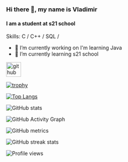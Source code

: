 ### Hi there 👋, my name is Vladimir
#### I am a student at s21 school

Skills: C / C++ / SQL /

- 🔭 I’m currently working on I'm learning Java 
- 🌱 I’m currently learning s21 school 


[<img src='https://cdn.jsdelivr.net/npm/simple-icons@3.0.1/icons/github.svg' alt='github' height='40'>](https://github.com/sparrvio)  

[![trophy](https://github-profile-trophy.vercel.app/?username=sparrvio)](https://github.com/ryo-ma/github-profile-trophy)

[![Top Langs](https://github-readme-stats.vercel.app/api/top-langs/?username=sparrvio)](https://github.com/anuraghazra/github-readme-stats)

![GitHub stats](https://github-readme-stats.vercel.app/api?username=sparrvio&show_icons=true)  

![GitHub Activity Graph](https://activity-graph.herokuapp.com/graph?username=sparrvio)  

![GitHub metrics](https://metrics.lecoq.io/sparrvio)  

![GitHub streak stats](https://streak-stats.demolab.com/?user=sparrvio)  

![Profile views](https://gpvc.arturio.dev/sparrvio)  
